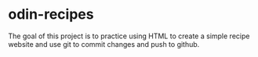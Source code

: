 # odin-recipes

The goal of this project is to practice using HTML to create a simple recipe website and use git to commit changes and push to github.